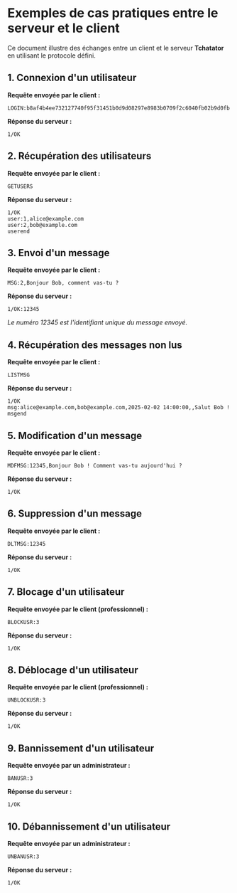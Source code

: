 # Exemples de cas pratiques entre le serveur et le client

Ce document illustre des échanges entre un client et le serveur **Tchatator** en utilisant le protocole défini.

## 1. Connexion d'un utilisateur

**Requête envoyée par le client :**
```text
LOGIN:b8af4b4ee732127740f95f31451b0d9d08297e8983b0709f2c6040fb02b9d0fb
```
**Réponse du serveur :**
```text
1/OK
```

## 2. Récupération des utilisateurs

**Requête envoyée par le client :**
```text
GETUSERS
```
**Réponse du serveur :**
```text
1/OK
user:1,alice@example.com
user:2,bob@example.com
userend
```

## 3. Envoi d'un message

**Requête envoyée par le client :**
```text
MSG:2,Bonjour Bob, comment vas-tu ?
```
**Réponse du serveur :**
```text
1/OK:12345
```
*Le numéro 12345 est l'identifiant unique du message envoyé.*

## 4. Récupération des messages non lus

**Requête envoyée par le client :**
```text
LISTMSG
```
**Réponse du serveur :**
```text
1/OK
msg:alice@example.com,bob@example.com,2025-02-02 14:00:00,,Salut Bob !
msgend
```

## 5. Modification d'un message

**Requête envoyée par le client :**
```text
MDFMSG:12345,Bonjour Bob ! Comment vas-tu aujourd'hui ?
```
**Réponse du serveur :**
```text
1/OK
```

## 6. Suppression d'un message

**Requête envoyée par le client :**
```text
DLTMSG:12345
```
**Réponse du serveur :**
```text
1/OK
```

## 7. Blocage d'un utilisateur

**Requête envoyée par le client (professionnel) :**
```text
BLOCKUSR:3
```
**Réponse du serveur :**
```text
1/OK
```

## 8. Déblocage d'un utilisateur

**Requête envoyée par le client (professionnel) :**
```text
UNBLOCKUSR:3
```
**Réponse du serveur :**
```text
1/OK
```

## 9. Bannissement d'un utilisateur

**Requête envoyée par un administrateur :**
```text
BANUSR:3
```
**Réponse du serveur :**
```text
1/OK
```

## 10. Débannissement d'un utilisateur

**Requête envoyée par un administrateur :**
```text
UNBANUSR:3
```
**Réponse du serveur :**
```text
1/OK
```




